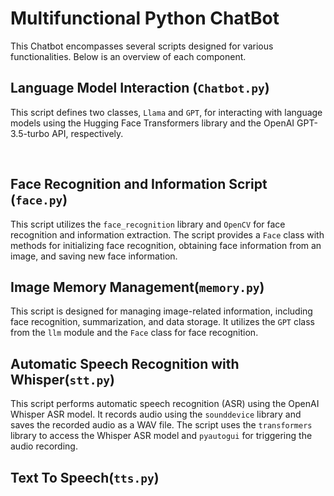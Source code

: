# Multifunctional Python ChatBot

This Chatbot encompasses several scripts designed for various functionalities. Below is an overview of each component.

## Language Model Interaction (`Chatbot.py`)

This script defines two classes, `Llama` and `GPT`, for interacting with language models using the Hugging Face Transformers library and the OpenAI GPT-3.5-turbo API, respectively.

<br>

## Face Recognition and Information Script (`face.py`)

This script utilizes the `face_recognition` library and `OpenCV` for face recognition and information extraction. The script provides a `Face` class with methods for initializing face recognition, obtaining face information from an image, and saving new face information.

## Image Memory Management(`memory.py`)

This script is designed for managing image-related information, including face recognition, summarization, and data storage. It utilizes the `GPT` class from the `llm` module and the `Face` class for face recognition.

## Automatic Speech Recognition with Whisper(`stt.py`)

This script performs automatic speech recognition (ASR) using the OpenAI Whisper ASR model. It records audio using the `sounddevice` library and saves the recorded audio as a WAV file. The script uses the `transformers` library to access the Whisper ASR model and `pyautogui` for triggering the audio recording.

## Text To Speech(`tts.py`)

